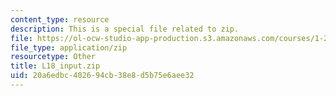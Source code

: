 ```yaml
---
content_type: resource
description: This is a special file related to zip.
file: https://ol-ocw-studio-app-production.s3.amazonaws.com/courses/1-264j-database-internet-and-systems-integration-technologies-fall-2013/20a6edbc402694cb38e8d5b75e6aee32_L18_input.zip
file_type: application/zip
resourcetype: Other
title: L18_input.zip
uid: 20a6edbc-4026-94cb-38e8-d5b75e6aee32
---
```

